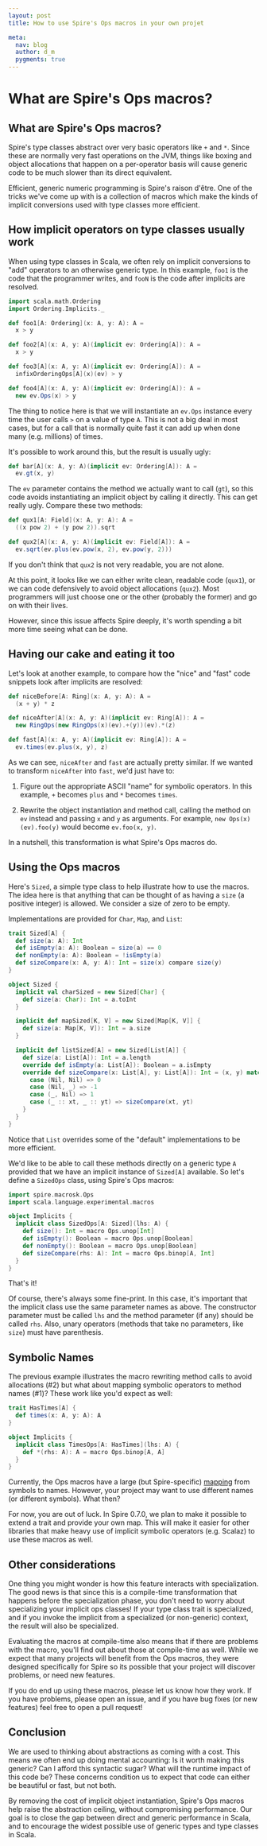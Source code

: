 ```yaml
---
layout: post
title: How to use Spire's Ops macros in your own projet

meta:
  nav: blog
  author: d_m
  pygments: true
---
```


What are Spire's Ops macros?
============================

What are Spire's Ops macros?
----------------------------

Spire's type classes abstract over very basic operators like `+` and
`*`.  Since these are normally very fast operations on the JVM, things
like boxing and object allocations that happen on a per-operator basis
will cause generic code to be much slower than its direct equivalent.

Efficient, generic numeric programming is Spire's raison d'être. One
of the tricks we've come up with is a collection of macros which make
the kinds of implicit conversions used with type classes more
efficient.

How implicit operators on type classes usually work
---------------------------------------------------

When using type classes in Scala, we often rely on implicit
conversions to "add" operators to an otherwise generic type. In this
example, `foo1` is the code that the programmer writes, and `fooN` is
the code after implicits are resolved.

```scala
import scala.math.Ordering
import Ordering.Implicits._

def foo1[A: Ordering](x: A, y: A): A =
  x > y

def foo2[A](x: A, y: A)(implicit ev: Ordering[A]): A =
  x > y

def foo3[A](x: A, y: A)(implicit ev: Ordering[A]): A =
  infixOrderingOps[A](x)(ev) > y

def foo4[A](x: A, y: A)(implicit ev: Ordering[A]): A =
  new ev.Ops(x) > y
```

The thing to notice here is that we will instantiate an `ev.Ops` instance
every time the user calls `>` on a value of type `A`. This is not a big deal
in most cases, but for a call that is normally quite fast it can add up when
done many (e.g. millions) of times.

It's possible to work around this, but the result is usually ugly:

```scala
def bar[A](x: A, y: A)(implicit ev: Ordering[A]): A =
  ev.gt(x, y)
```

The `ev` parameter contains the method we actually want to call (`gt`), so
this code avoids instantiating an implicit object by calling it directly. This
can get really ugly. Compare these two methods:

```scala
def qux1[A: Field](x: A, y: A): A =
  ((x pow 2) + (y pow 2)).sqrt

def qux2[A](x: A, y: A)(implicit ev: Field[A]): A =
  ev.sqrt(ev.plus(ev.pow(x, 2), ev.pow(y, 2)))
```

If you don't think that `qux2` is not very readable, you are not alone.

At this point, it looks like we can either write clean, readable code
(`qux1`), or we can code defensively to avoid object allocations (`qux2`).
Most programmers will just choose one or the other (probably the former) and
go on with their lives.

However, since this issue affects Spire deeply, it's worth spending a bit more
time seeing what can be done.

Having our cake and eating it too
---------------------------------

Let's look at another example, to compare how the "nice" and "fast" code
snippets look after implicits are resolved:

```scala
def niceBefore[A: Ring](x: A, y: A): A =
  (x + y) * z

def niceAfter[A](x: A, y: A)(implicit ev: Ring[A]): A =
  new RingOps(new RingOps(x)(ev).+(y))(ev).*(z)

def fast[A](x: A, y: A)(implicit ev: Ring[A]): A =
  ev.times(ev.plus(x, y), z)
```

As we can see, `niceAfter` and `fast` are actually pretty similar. If we
wanted to transform `niceAfter` into `fast`, we'd just have to:

1. Figure out the appropriate ASCII "name" for symbolic operators.
   In this example, `+` becomes `plus` and `*` becomes `times`.

2. Rewrite the object instantiation and method call, calling the method on
   `ev` instead and passing `x` and `y` as arguments. For example,
   `new Ops(x)(ev).foo(y)` would become `ev.foo(x, y)`.

In a nutshell, this transformation is what Spire's Ops macros do.

Using the Ops macros
--------------------

Here's `Sized`, a simple type class to help illustrate how to use the macros.
The idea here is that anything that can be thought of as having a `size` (a
positive integer) is allowed. We consider a size of zero to be empty.

Implementations are provided for `Char`, `Map`, and `List`:

```scala
trait Sized[A] {
  def size(a: A): Int
  def isEmpty(a: A): Boolean = size(a) == 0
  def nonEmpty(a: A): Boolean = !isEmpty(a)
  def sizeCompare(x: A, y: A): Int = size(x) compare size(y)
}

object Sized {
  implicit val charSized = new Sized[Char] {
    def size(a: Char): Int = a.toInt
  }

  implicit def mapSized[K, V] = new Sized[Map[K, V]] {
    def size(a: Map[K, V]): Int = a.size
  }

  implicit def listSized[A] = new Sized[List[A]] {
    def size(a: List[A]): Int = a.length
    override def isEmpty(a: List[A]): Boolean = a.isEmpty
    override def sizeCompare(x: List[A], y: List[A]): Int = (x, y) match {
      case (Nil, Nil) => 0
      case (Nil, _) => -1
      case (_, Nil) => 1
      case (_ :: xt, _ :: yt) => sizeCompare(xt, yt)
    }
  }
}
```

Notice that `List` overrides some of the "default" implementations to be more
efficient.

We'd like to be able to call these methods directly on a generic type `A`
provided that we have an implicit instance of `Sized[A]` available. So let's
define a `SizedOps` class, using Spire's Ops macros:

```scala
import spire.macrosk.Ops
import scala.language.experimental.macros

object Implicits {
  implicit class SizedOps[A: Sized](lhs: A) {
    def size(): Int = macro Ops.unop[Int]
    def isEmpty(): Boolean = macro Ops.unop[Boolean]
    def nonEmpty(): Boolean = macro Ops.unop[Boolean]
    def sizeCompare(rhs: A): Int = macro Ops.binop[A, Int]
  }
}
```

That's it!

Of course, there's always some fine-print. In this case, it's important that
the implicit class use the same parameter names as above. The constructor
parameter must be called `lhs` and the method parameter (if any) should be
called `rhs`. Also, unary operators (methods that take no parameters, like
`size`) must have parenthesis.

Symbolic Names
--------------

The previous example illustrates the macro rewriting method calls to avoid
allocations (#2) but what about mapping symbolic operators to method names
(#1)? These work like you'd expect as well:

```scala
trait HasTimes[A] {
  def times(x: A, y: A): A
}

object Implicits {
  implicit class TimesOps[A: HasTimes](lhs: A) {
    def *(rhs: A): A = macro Ops.binop[A, A]
  }
}
```

Currently, the Ops macros have a large (but Spire-specific)
[mapping](https://github.com/non/spire/blob/9eaa5c34549b7fe85c223f207f0790873075c048/macros/src/main/scala/spire/macros/Ops.scala#L143)
from symbols to names. However, your project may want to use different names
(or different symbols). What then?

For now, you are out of luck. In Spire 0.7.0, we plan to make it possible to
extend a trait and provide your own map. This will make it easier for other
libraries that make heavy use of implicit symbolic operators (e.g. Scalaz) to
use these macros as well.

Other considerations
--------------------

One thing you might wonder is how this feature interacts with specialization.
The good news is that since this is a compile-time transformation that happens
before the specialization phase, you don't need to worry about specializing
your implicit ops classes! If your type class trait is specialized, and if you
invoke the implicit from a specialized (or non-generic) context, the result
will also be specialized.

Evaluating the macros at compile-time also means that if there are problems
with the macro, you'll find out about those at compile-time as well. While we
expect that many projects will benefit from the Ops macros, they were designed
specifically for Spire so its possible that your project will discover
problems, or need new features.

If you do end up using these macros, please let us know how they work. If you
have problems, please open an issue, and if you have bug fixes (or new
features) feel free to open a pull request!

Conclusion
----------

We are used to thinking about abstractions as coming with a cost. This means
we often end up doing mental accounting: Is it worth making this generic? Can
I afford this syntactic sugar? What will the runtime impact of this code be?
These concerns condition us to expect that code can either be beautiful or
fast, but not both.

By removing the cost of implicit object instantiation, Spire's Ops macros help
raise the abstraction ceiling, without compromising performance. Our goal is
to close the gap between direct and generic performance in Scala, and to
encourage the widest possible use of generic types and type classes in Scala.
